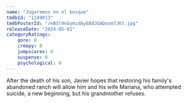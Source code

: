 ```yaml
---
name: "Jugaremos en el bosque"
tmdbId: "1249013"
tmdbPosterId: "/eBSl9nGymidAyEBdJGADnnm7JKt.jpg"
releaseDate: "2024-05-01"
categoryRatings:
    gore: 0
    creepy: 0
    jumpscares: 0
    suspense: 0
    psychological: 0
---
```

After the death of his son, Javier hopes that restoring his family's abandoned ranch will allow him and his wife Mariana, who attempted suicide, a new beginning, but his grandmother refuses.
